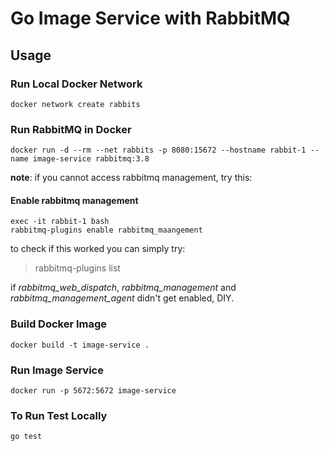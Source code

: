 # Go Image Service with RabbitMQ

## Usage

### Run Local Docker Network

    docker network create rabbits

### Run RabbitMQ in Docker

    docker run -d --rm --net rabbits -p 8080:15672 --hostname rabbit-1 --name image-service rabbitmq:3.8

**note**: if you cannot access rabbitmq management, try this:

#### Enable rabbitmq management

    exec -it rabbit-1 bash
    rabbitmq-plugins enable rabbitmq_maangement

to check if this worked you can simply try:
> rabbitmq-plugins list 

if _rabbitmq_web_dispatch_, _rabbitmq_management_ and _rabbitmq_management_agent_ didn't get enabled, DIY.

### Build Docker Image

    docker build -t image-service .

### Run Image Service

    docker run -p 5672:5672 image-service

### To Run Test Locally

    go test
